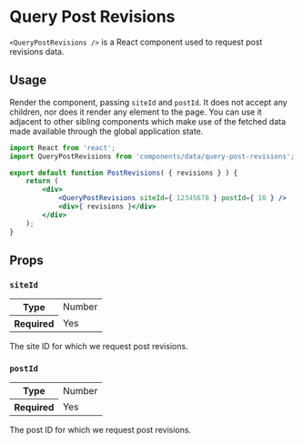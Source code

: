 # Query Post Revisions

`<QueryPostRevisions />` is a React component used to request post revisions data.

## Usage

Render the component, passing `siteId` and `postId`. It does not accept any children, nor does it render any element to the page. You can use it adjacent to other sibling components which make use of the fetched data made available through the global application state.

```jsx
import React from 'react';
import QueryPostRevisions from 'components/data/query-post-revisions';

export default function PostRevisions( { revisions } ) {
	return (
		<div>
			<QueryPostRevisions siteId={ 12345678 } postId={ 10 } />
			<div>{ revisions }</div>
		</div>
	);
}
```

## Props

### `siteId`

<table>
	<tr><th>Type</th><td>Number</td></tr>
	<tr><th>Required</th><td>Yes</td></tr>
</table>

The site ID for which we request post revisions.

### `postId`

<table>
	<tr><th>Type</th><td>Number</td></tr>
	<tr><th>Required</th><td>Yes</td></tr>
</table>

The post ID for which we request post revisions.
